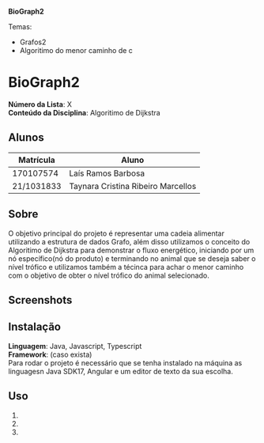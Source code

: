 **BioGraph2** 

Temas:
 - Grafos2
 - Algoritimo do menor caminho de c

# BioGraph2

**Número da Lista**: X<br>
**Conteúdo da Disciplina**: Algoritimo de Dijkstra<br>

## Alunos
|Matrícula | Aluno |
| -- | -- |
| 170107574  |  Laís Ramos Barbosa|
|21/1031833  |  Taynara Cristina Ribeiro Marcellos |

## Sobre 
O objetivo principal do projeto é representar uma cadeia alimentar utilizando a estrutura de dados Grafo, além disso utilizamos o conceito do Algoritimo de Dijkstra para demonstrar o fluxo energético, iniciando por um nó específico(nó do produto) e terminando no animal que se deseja saber o nível trófico e utilizamos também a técinca para achar o menor caminho com o objetivo de obter o nível trófico do animal selecionado.

## Screenshots


## Instalação 
**Linguagem**: Java, Javascript, Typescript<br>
**Framework**: (caso exista)<br>
Para rodar o projeto é necessário que se tenha instalado na máquina as linguagesn Java SDK17, Angular e um editor de texto da sua escolha.

## Uso 
1.
2.
3.






